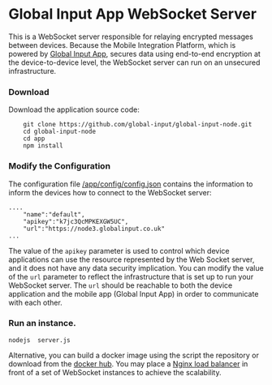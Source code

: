 # Global Input App WebSocket Server
This is a WebSocket server responsible for relaying encrypted messages between devices. 
Because the Mobile Integration Platform, which is powered by [Global Input App](https://globalinput.co.uk/), secures data using end-to-end encryption at the device-to-device level, the WebSocket server can run on an unsecured infrastructure. 

### Download
Download the application source code:
```shell
    git clone https://github.com/global-input/global-input-node.git
    cd global-input-node
    cd app
    npm install
```

### Modify the Configuration
The configuration file [/app/config/config.json](https://github.com/global-input/global-input-node/blob/master/app/config/config.json) contains the information to inform the devices how to connect to the WebSocket server:
```
....
    "name":"default",
    "apikey":"k7jc3QcMPKEXGW5UC",
    "url":"https://node3.globalinput.co.uk"
...       
```
The value of the ```apikey``` parameter is used to control which device applications can use the resource represented by the Web Socket server, and it does not have any data security implication.  You can modify the value of the ```url``` parameter to reflect the infrastructure that is set up to run your WebSocket server. The ```url``` should be reachable to both the device application and the mobile app (Global Input App) in order to communicate with each other.

### Run an instance.

```
nodejs  server.js
```
Alternative, you can build a docker image using the script the repository or download from the [docker hub](https://cloud.docker.com/u/dilshat/repository/docker/dilshat/global_input_node). You may place a [Nginx load balancer](https://cloud.docker.com/repository/docker/dilshat/global_input_nginx) in front of a set of WebSocket instances to achieve the scalability.





